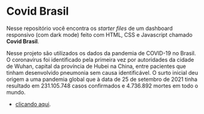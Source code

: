 # Covid Brasil

Nesse repositório você encontra os *starter files* de um dashboard responsivo (com dark mode) feito com HTML, CSS e Javascript chamado **Covid Brasil**. 

Nesse projeto são utilizados os dados da pandemia de COVID-19 no Brasil. O coronavírus foi identificado pela primeira vez por autoridades da cidade de Wuhan, capital da província de Hubei na China, entre pacientes que tinham desenvolvido pneumonia sem causa identificável. O surto inicial deu origem a uma pandemia global que à data de 25 de setembro de 2021 tinha resultado em 231.105.748 casos confirmados e 4.736.892 mortes em todo o mundo.


-  [clicando aqui](https://www.youtube.com/playlist?list=PL28O_hEAqjAtrzJJXD7rwqKoovujTpTwX).

